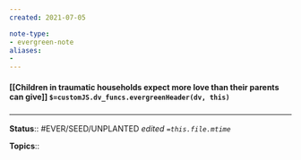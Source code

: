 ```yaml
---
created: 2021-07-05

note-type: 
- evergreen-note
aliases:
- 
---
```


#### [[Children in traumatic households expect more love than their parents can give]] `$=customJS.dv_funcs.evergreenHeader(dv, this)`


### <hr class="footnote"/>

**Status**:: #EVER/SEED/UNPLANTED 
*edited `=this.file.mtime`*

**Topics**:: 
	
	
